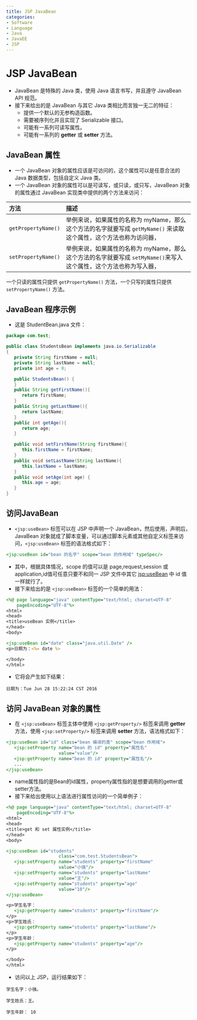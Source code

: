 ```yaml
---
title: JSP JavaBean
categories:
- Software
- Language
- Java
- JavaEE
- JSP
---
```

# JSP JavaBean

- JavaBean 是特殊的 Java 类，使用 Java 语言书写，并且遵守 JavaBean API 规范。
- 接下来给出的是 JavaBean 与其它 Java 类相比而言独一无二的特征：
    - 提供一个默认的无参构造函数。
    - 需要被序列化并且实现了 Serializable 接口。
    - 可能有一系列可读写属性。
    - 可能有一系列的 **getter** 或 **setter** 方法。

## JavaBean 属性

- 一个 JavaBean 对象的属性应该是可访问的，这个属性可以是任意合法的 Java 数据类型，包括自定义 Java 类。
- 一个 JavaBean 对象的属性可以是可读写，或只读，或只写，JavaBean 对象的属性通过 JavaBean 实现类中提供的两个方法来访问：

| 方法                | 描述                                                         |
| :------------------ | :----------------------------------------------------------- |
| `getPropertyName()` | 举例来说，如果属性的名称为 myName，那么这个方法的名字就要写成 `getMyName()` 来读取这个属性，这个方法也称为访问器， |
| `setPropertyName()` | 举例来说，如果属性的名称为 myName，那么这个方法的名字就要写成 `setMyName()`来写入这个属性，这个方法也称为写入器， |

一个只读的属性只提供 `getPropertyName()` 方法，一个只写的属性只提供 `setPropertyName()` 方法。

## JavaBean 程序示例

- 这是 StudentBean.java 文件：

```java
package com.test;

public class StudentsBean implements java.io.Serializable
{
   private String firstName = null;
   private String lastName = null;
   private int age = 0;

   public StudentsBean() {
   }
   public String getFirstName(){
      return firstName;
   }
   public String getLastName(){
      return lastName;
   }
   public int getAge(){
      return age;
   }

   public void setFirstName(String firstName){
      this.firstName = firstName;
   }
   public void setLastName(String lastName){
      this.lastName = lastName;
   }
   public void setAge(int age) {
      this.age = age;
   }
}
```

## 访问JavaBean

- `<jsp:useBean>` 标签可以在 JSP 中声明一个 JavaBean，然后使用，声明后，JavaBean 对象就成了脚本变量，可以通过脚本元素或其他自定义标签来访问，`<jsp:useBean>` 标签的语法格式如下：

```jsp
<jsp:useBean id="bean 的名字" scope="bean 的作用域" typeSpec/>
```

- 其中，根据具体情况，scope 的值可以是 page,request,session 或 application,id值可任意只要不和同一 JSP 文件中其它 <jsp:useBean> 中 id 值一样就行了。
- 接下来给出的是 `<jsp:useBean>` 标签的一个简单的用法：

```jsp
<%@ page language="java" contentType="text/html; charset=UTF-8"
    pageEncoding="UTF-8"%>
<html>
<head>
<title>useBean 实例</title>
</head>
<body>

<jsp:useBean id="date" class="java.util.Date" />
<p>日期为：<%= date %>

</body>
</html>
```

- 它将会产生如下结果：

```
日期为：Tue Jun 28 15:22:24 CST 2016
```

## 访问 JavaBean 对象的属性

- 在 `<jsp:useBean>` 标签主体中使用 `<jsp:getProperty/>` 标签来调用 **getter** 方法，使用 `<jsp:setProperty/>` 标签来调用 **setter** 方法，语法格式如下：

```jsp
<jsp:useBean id="id" class="bean 编译的类" scope="bean 作用域">
   <jsp:setProperty name="bean 的 id" property="属性名"
                    value="value"/>
   <jsp:getProperty name="bean 的 id" property="属性名"/>
   ...
</jsp:useBean>
```

- name属性指的是Bean的id属性，property属性指的是想要调用的getter或setter方法。
- 接下来给出使用以上语法进行属性访问的一个简单例子：

```jsp
<%@ page language="java" contentType="text/html; charset=UTF-8"
    pageEncoding="UTF-8"%>
<html>
<head>
<title>get 和 set 属性实例</title>
</head>
<body>

<jsp:useBean id="students"
                    class="com.test.StudentsBean">
   <jsp:setProperty name="students" property="firstName"
                    value="小强"/>
   <jsp:setProperty name="students" property="lastName"
                    value="王"/>
   <jsp:setProperty name="students" property="age"
                    value="10"/>
</jsp:useBean>

<p>学生名字：
   <jsp:getProperty name="students" property="firstName"/>
</p>
<p>学生姓氏：
   <jsp:getProperty name="students" property="lastName"/>
</p>
<p>学生年龄：
   <jsp:getProperty name="students" property="age"/>
</p>

</body>
</html>
```

- 访问以上 JSP，运行结果如下：

```
学生名字：小强。

学生姓氏：王。

学生年龄： 10
```
